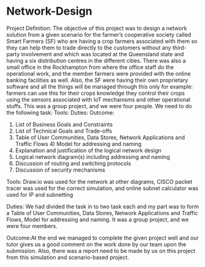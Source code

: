 # Network-Design
Project Definition:
The objective of this project was to design a network solution from a given scenario for the farmer’s cooperative society called Smart Farmers (SF) who are having a crop farmers associated with them so they can help them to trade directly to the customers without any third-party involvement and which was located at the Queensland state and having a six distribution centres in the different cities. There was also a small office in the Rockhampton from where the office staff do the operational work, and the member farmers were provided with the online banking facilities as well. Also, the SF were having their own proprietary software and all the things will be managed through this only for example: farmers can use this for their crops knowledge they control their crops using the sensors associated with IoT mechanisms and other operational stuffs. This was a group project, and we were four people. We need to do the following task:
Tools: Duties:
Outcome:
1) List of Business Goals and Constraints
2) List of Technical Goals and Trade-offs
3) Table of User Communities, Data Stores, Network Applications and Traffic Flows 4) Model for addressing and naming
5) Explanation and justification of the logical network design
6) Logical network diagram(s) including addressing and naming
7) Discussion of routing and switching protocols
8) Discussion of security mechanisms
   
Tools: Draw.io was used for the network at other diagrams, CISCO packet tracer was used for the correct simulation, and online subnet calculator was used for IP and subnetting

Duties: We had divided the task in to two task each and my part was to form a Table of User Communities, Data Stores, Network Applications and Traffic Flows, Model for addressing and naming. It was a group project, and we were four members.

Outcome:At the end we managed to complete the given project well and our tutor gives us a good comment on the work done by our team upon the submission. Also, there was a report need to be made by us on this project from this simulation and scenario-based project.
